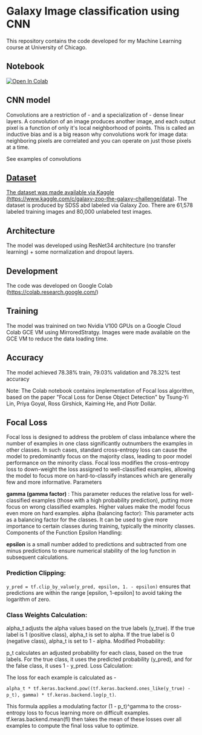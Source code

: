 # Galaxy Image classification using CNN
This repository contains the code developed for my Machine Learning course at University of Chicago. 

## Notebook

<a target="_blank" href="https://colab.research.google.com/github/prashantkul/galaxy-image-classification/blob/main/MLPA_Project_Final.ipynb">
  <img src="https://colab.research.google.com/assets/colab-badge.svg" alt="Open In Colab"/>
</a>

## CNN model
Convolutions are a restriction of - and a specialization of - dense linear layers. A convolution of an image produces another image, and each output pixel is a function of only it's local neighborhood of points. This is called an inductive bias and is a big reason why convolutions work for image data: neighboring pixels are correlated and you can operate on just those pixels at a time.

See examples of convolutions <a target="_blank" href=https://github.com/vdumoulin/conv_arithmetic alt=here />

## Dataset
The dataset was made available via Kaggle (https://www.kaggle.com/c/galaxy-zoo-the-galaxy-challenge/data). The dataset is produced by SDSS abd labeled via Galaxy Zoo. There are 61,578 labeled training images and 80,000 unlabeled test images.

## Architecture
The model was developed using ResNet34 architecture (no transfer learning) + some normalization and dropout layers. 

## Development
The code was developed on Google Colab (https://colab.research.google.com/)

## Training
The model was trainined on two Nvidia V100 GPUs on a Google Cloud Colab GCE VM using MirroredStratgy. Images were made available on the GCE VM to reduce the data loading time. 

## Accuracy
The model achieved  78.38% train, 79.03% validation and 78.32% test accuracy

Note: The Colab notebook contains implementation of Focal loss algorithm, based on the paper "Focal Loss for Dense Object Detection" by Tsung-Yi Lin, Priya Goyal, Ross Girshick, Kaiming He, and Piotr Dollár.

## Focal Loss
Focal loss is designed to address the problem of class imbalance where the number of examples in one class significantly outnumbers the examples in other classes. In such cases, standard cross-entropy loss can cause the model to predominantly focus on the majority class, leading to poor model performance on the minority class. Focal loss modifies the cross-entropy loss to down-weight the loss assigned to well-classified examples, allowing the model to focus more on hard-to-classify instances which are generally few and more informative.
Parameters

**gamma (gamma factor)** : This parameter reduces the relative loss for well-classified examples (those with a high probability prediction), putting more focus on wrong classified examples. Higher values make the model focus even more on hard examples.
alpha (balancing factor): This parameter acts as a balancing factor for the classes. It can be used to give more importance to certain classes during training, typically the minority classes.
Components of the Function
Epsilon Handling:

**epsilon** is a small number added to predictions and subtracted from one minus predictions to ensure numerical stability of the log function in subsequent calculations.

### Prediction Clipping:
`y_pred = tf.clip_by_value(y_pred, epsilon, 1. - epsilon)` ensures that predictions are within the range [epsilon, 1-epsilon] to avoid taking the logarithm of zero.

### Class Weights Calculation:

alpha_t adjusts the alpha values based on the true labels (y_true). If the true label is 1 (positive class), alpha_t is set to alpha. If the true label is 0 (negative class), alpha_t is set to 1 - alpha.
Modified Probability:

p_t calculates an adjusted probability for each class, based on the true labels. For the true class, it uses the predicted probability (y_pred), and for the false class, it uses 1 - y_pred.
Loss Calculation:

The loss for each example is calculated as - 

`alpha_t * tf.keras.backend.pow((tf.keras.backend.ones_like(y_true) - p_t), gamma) * tf.keras.backend.log(p_t)`. 

This formula applies a modulating factor (1 - p_t)^gamma to the cross-entropy loss to focus learning more on difficult examples.
tf.keras.backend.mean(fl) then takes the mean of these losses over all examples to compute the final loss value to optimize.


